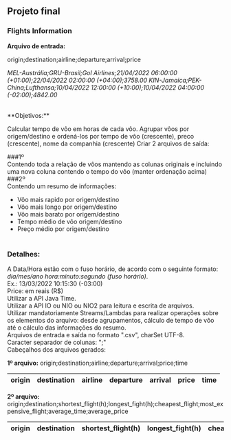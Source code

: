 
## Projeto final

### Flights Information

**Arquivo de entrada:**

origin;destination;airline;departure;arrival;price

_MEL-Austrália;GRU-Brasil;Gol Airlines;21/04/2022 06:00:00 (+01:00);22/04/2022 02:00:00 (+04:00);3758.00 KIN-Jamaica;PEK-China;Lufthansa;10/04/2022 12:00:00 (+10:00);10/04/2022 04:00:00 (-02:00);4842.00_

<BR>
**Objetivos:** 

Calcular tempo de vôo em horas de cada vôo. Agrupar vôos por origem/destino e ordená-los por tempo de vôo (crescente), preco (crescente), nome da companhia (crescente) Criar 2 arquivos de saída:

###1º <BR>
Contendo toda a relação de vôos mantendo as colunas originais e incluindo uma nova coluna contendo o tempo do vôo (manter ordenação acima)
<BR>
###2º <BR>
Contendo um resumo de informações:
- Vôo mais rapido por origem/destino
- Vôo mais longo por origem/destino
- Vôo mais barato por origem/destino
- Tempo médio de vôo origem/destino
- Preço médio por origem/destino
<BR><BR>
### Detalhes:

A Data/Hora estão com o fuso horário, de acordo com o seguinte formato: _dia/mes/ano hora:minuto:segundo (fuso horário)_. 
<BR>Ex.: 13/03/2022 10:15:30 (-03:00)
<BR>Price: em reais (R$)
<BR>Utilizar a API Java Time.
<BR>Utilizar a API IO ou NIO ou NIO2 para leitura e escrita de arquivos.
<BR>Utilizar mandatoriamente Streams/Lambdas para realizar operações sobre os elementos do arquivo: desde agrupamentos, cálculo de tempo de vôo até o cálculo das informações do resumo.
<BR>Arquivos de entrada e saída no formato ".csv", charSet UTF-8.
<BR>Caracter separador de colunas: ";"
<BR>Cabeçalhos dos arquivos gerados:

**1º arquivo:** origin;destination;airline;departure;arrival;price;time

| origin | destination | airline | departure | arrival | price | time |
|--------|-------------|---------|-----------|---------|-------|------|


**2º arquivo:** origin;destination;shortest_flight(h);longest_fight(h);cheapest_flight;most_expensive_flight;average_time;average_price

| origin | destination | shortest_flight(h) | longest_fight(h) | cheapest_flight | most_expensive_flight | average_time | average_price |
|--------|-------------|--------------------|------------------|-----------------|-----------------------|--------------|---------------|